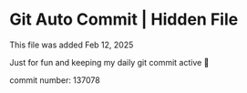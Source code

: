 # Git Auto Commit | Hidden File

This file was added Feb 12, 2025

Just for fun and keeping my daily git commit active 🤪

commit number: 137078
